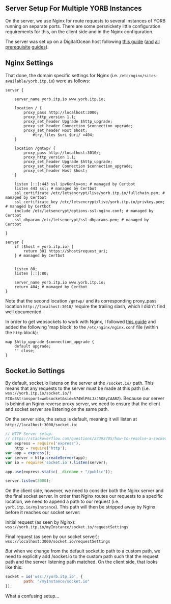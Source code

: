 ## Server Setup For Multiple YORB Instances

On the server, we use Nginx for route requests to several instances of YORB running on separate ports.  There are some persnickety little configuration requirements for this, on the client side and in the Nginx configuration.  

The server was set up on a DigitalOcean host following [this guide](https://www.digitalocean.com/community/tutorials/how-to-set-up-a-node-js-application-for-production-on-ubuntu-18-04) ([and](https://www.digitalocean.com/community/tutorials/initial-server-setup-with-ubuntu-18-04) [all](https://www.digitalocean.com/docs/networking/dns/quickstart/) [prerequisite](https://www.digitalocean.com/community/tutorials/how-to-install-nginx-on-ubuntu-18-04) [guides](https://www.digitalocean.com/community/tutorials/how-to-secure-nginx-with-let-s-encrypt-on-ubuntu-18-04)).  

## Nginx Settings

That done, the domain specific settings for Nginx (i.e. `/etc/nginx/sites-available/yorb.itp.io`) were as follows:

```
server {

    server_name yorb.itp.io www.yorb.itp.io;

    location / {
        proxy_pass http://localhost:3000;
        proxy_http_version 1.1;
        proxy_set_header Upgrade $http_upgrade;
        proxy_set_header Connection $connection_upgrade;
        proxy_set_header Host $host;
            #try_files $uri $uri/ =404;
    }

    location /gmtwp/ {
        proxy_pass http://localhost:3010/;
        proxy_http_version 1.1;
        proxy_set_header Upgrade $http_upgrade;
        proxy_set_header Connection $connection_upgrade;
        proxy_set_header Host $host;
    }

    listen [::]:443 ssl ipv6only=on; # managed by Certbot
    listen 443 ssl; # managed by Certbot
    ssl_certificate /etc/letsencrypt/live/yorb.itp.io/fullchain.pem; # managed by Certbot
    ssl_certificate_key /etc/letsencrypt/live/yorb.itp.io/privkey.pem; # managed by Certbot
    include /etc/letsencrypt/options-ssl-nginx.conf; # managed by Certbot
    ssl_dhparam /etc/letsencrypt/ssl-dhparams.pem; # managed by Certbot

}

server {
    if ($host = yorb.itp.io) {
        return 301 https://$host$request_uri;
    } # managed by Certbot


    listen 80;
    listen [::]:80;

    server_name yorb.itp.io www.yorb.itp.io;
    return 404; # managed by Certbot
}
```

Note that the second location `/gmtwp/` and its corresponding proxy_pass location `http://localhost:3010/` require the trailing slash, which I didn't find well documented.

In order to get websockets to work with Nginx, I followed [this guide](https://www.nginx.com/blog/websocket-nginx/) and added the following 'map block' to the `/etc/nginx/nginx.conf` file (within the `http` block):

```
map $http_upgrade $connection_upgrade {
    default upgrade;
    '' close;
}
```


## Socket.io Settings

By default, socket.io listens on the server at the `/socket.io/` path.  This means that any requests to the server must be made at this path (i.e. `wss://yorb.itp.io/socket.io/?EIO=3&transport=websocket&sid=574WlP6LJzJ5O8yCAABZ`).  Because our server is behind an Nginx reverse proxy server, we need to ensure that the client and socket server are listening on the same path.

On the server side, the setup is default, meaning it will listen at `http://localhost:3000/socket.io`:
```js
// HTTP Server setup:
// https://stackoverflow.com/questions/27393705/how-to-resolve-a-socket-io-404-not-found-error
var express = require('express'),
    http = require('http');
var app = express();
var server = http.createServer(app);
var io = require('socket.io').listen(server);

app.use(express.static(__dirname + "/public"));

server.listen(3000);
```

On the client side, however, we need to consider both the Nginx server and the final socket server.  In order that Nginx routes our requests to a specific location, we need to append a path to our request (i.e. `yorb.itp.io/myInstance`).  This path will then be stripped away by Nginx before it reaches our socket server:

Initial request (as seen by Nginx): `wss://yorb.itp.io/myInstance/socket.io/requestSettings`

Final request (as seen by our socket server): `wss://localhost:3000/socket.io/requestSettings`

*But* when we change from the default socket.io path to a custom path, we need to explicitly add /socket.io to the custom path such that the request path and the server listening path matched.  On the client side, that looks like this:
```js
socket = io('wss://yorb.itp.io', {
        path: "/myInstance/socket.io"
});
```

What a confusing setup...